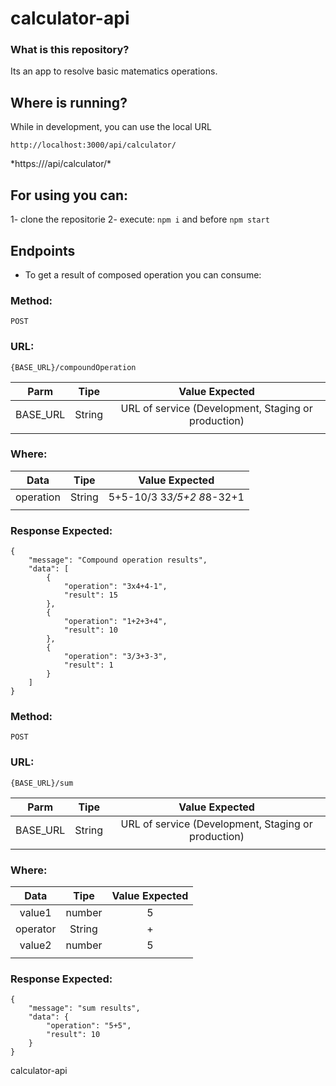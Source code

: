 # calculator-api

### What is this repository? ###
Its an app to resolve basic matematics operations.

## Where is running?
While in development, you can use the local URL

`http://localhost:3000/api/calculator/`

<span>
*https:///api/calculator/*

</span>

## For using you can:

1- clone the repositorie
2- execute: `npm i` and before `npm start`

## Endpoints
- To get a result of composed operation you can consume:

### Method: 
`POST`

### URL: 
`{BASE_URL}/compoundOperation`

|     Parm          |  Tipe  |                          Value Expected                          |
|:-----------------:|:------:|:----------------------------------------------------------------:|
| BASE_URL          | String | URL of service (Development, Staging or production)              |
|                   |        |                                                                  |


### Where:

|    Data       |     Tipe     |           Value Expected           |
|:-------------:|:------------:|:----------------------------------:|
| operation     |    String    | 5+5-10/3 3*3/5+2 8*8-32+1          |
|               |              |                                    |

### Response Expected:
```
{
    "message": "Compound operation results",
    "data": [
        {
            "operation": "3x4+4-1",
            "result": 15
        },
        {
            "operation": "1+2+3+4",
            "result": 10
        },
        {
            "operation": "3/3+3-3",
            "result": 1
        }
    ]
}
```

### Method: 
`POST`

### URL: 
`{BASE_URL}/sum`

|     Parm          |  Tipe  |                          Value Expected                          |
|:-----------------:|:------:|:----------------------------------------------------------------:|
| BASE_URL          | String | URL of service (Development, Staging or production)              |
|                   |        |                                                                  |


### Where:

|    Data       |     Tipe     |           Value Expected           |
|:-------------:|:------------:|:----------------------------------:|
| value1        |    number    | 5                                  |
| operator      |    String    | +                                  |
| value2        |    number    | 5                                  |
|               |              |                                    |

### Response Expected:
```
{
    "message": "sum results",
    "data": {
        "operation": "5+5",
        "result": 10
    }
}
```

calculator-api
